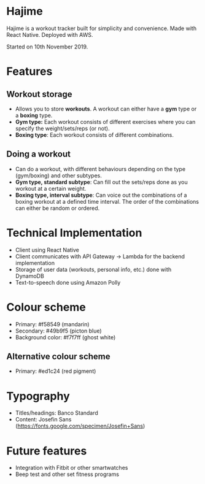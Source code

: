 # Hajime
Hajime is a workout tracker built for simplicity and convenience. Made with React Native. Deployed with AWS.

Started on 10th November 2019.

# Features
## Workout storage
- Allows you to store **workouts**. A workout can either have a **gym** type or a **boxing** type.
- **Gym type:** Each workout consists of different exercises where you can specify the weight/sets/reps (or not).
- **Boxing type**: Each workout consists of different combinations.

## Doing a workout
- Can do a workout, with different behaviours depending on the type (gym/boxing) and other subtypes.
- **Gym type, standard subtype**: Can fill out the sets/reps done as you workout at a certain weight.
- **Boxing type, interval subtype**: Can voice out the combinations of a boxing workout at a defined time interval. The order of the combinations can either be random or ordered.

# Technical Implementation
- Client using React Native
- Client communicates with API Gateway -> Lambda for the backend implementation
- Storage of user data (workouts, personal info, etc.) done with DynamoDB
- Text-to-speech done using Amazon Polly

# Colour scheme
- Primary: #f58549 (mandarin)
- Secondary: #49b9f5 (picton blue)
- Background color: #f7f7ff (ghost white)

## Alternative colour scheme
- Primary: #ed1c24 (red pigment)

# Typography
- Titles/headings: Banco Standard 
- Content: Josefin Sans (https://fonts.google.com/specimen/Josefin+Sans)

# Future features
- Integration with Fitbit or other smartwatches
- Beep test and other set fitness programs
